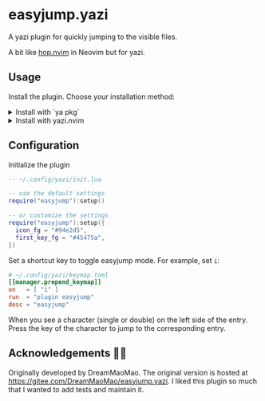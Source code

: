 # easyjump.yazi

A yazi plugin for quickly jumping to the visible files.

A bit like [hop.nvim](https://github.com/smoka7/hop.nvim) in Neovim but for
yazi.

## Usage

Install the plugin. Choose your installation method:

<details>
<summary>Install with `ya pkg`</summary>

The documentation for `ya pkg` is at <https://yazi-rs.github.io/docs/cli/#pm>

```sh
ya pkg add mikavilpas/easyjump.yazi:easyjump
```

---

</details>

<details>
<summary>Install with yazi.nvim</summary>

These instructions assume you are using
<https://github.com/mikavilpas/yazi.nvim/blob/main/documentation/plugin-management.md>

```lua
return {
  name = "easyjump.yazi",
  url = "https://github.com/mikavilpas/easyjump.yazi",
  lazy = true,
  build = function(plugin)
    require("yazi.plugin").build_plugin(plugin, { sub_dir = "easyjump.yazi" })
  end,
}
```

---

</details>

## Configuration

Initialize the plugin

```lua
-- ~/.config/yazi/init.lua

-- use the default settings
require("easyjump"):setup()

-- or customize the settings
require("easyjump"):setup({
  icon_fg = "#94e2d5",
  first_key_fg = "#45475a",
})
```

Set a shortcut key to toggle easyjump mode. For example, set `i`:

```toml
# ~/.config/yazi/keymap.toml
[[manager.prepend_keymap]]
on   = [ "i" ]
run  = "plugin easyjump"
desc = "easyjump"
```

When you see a character (single or double) on the left side of the entry. Press
the key of the character to jump to the corresponding entry.

## Acknowledgements 🙏🏻

Originally developed by DreamMaoMao. The original version is hosted at
<https://gitee.com/DreamMaoMao/easyjump.yazi>. I liked this plugin so much that
I wanted to add tests and maintain it.
